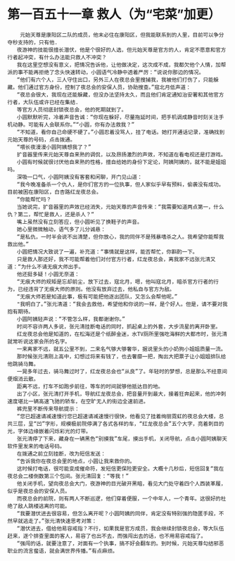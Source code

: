 # 第一百五十一章 救人（为“宅菜”加更）
        元始天尊是康阳区二队的成员，他末必住在康阳区，但我能联系到的人里，目前可以争分夺秒支持的，只有他.
       夜游神的技能很擅长潜伏，他是个很好的人选，但元始天尊是官方的人，肯定不愿意和官方行者起冲突，有什么办法能只救人不冲突？
       我在这里空想没有意义，把情况告诉他，让他做决定，这次成不成，我都欠他个人情，加帮派的事不能再拒绝了念头快速转动，小圆语气冷静中透着严厉：“说说你那边的情况。
       “他们有六个人，三人守住出口，另外三人在夜总会里搜捕我，我被他们打伤了，只能躲藏。他们通过官方身份，控制了夜总会的安保人员，协助搜查。”寇北月低声道：
       “夜总会很大，我现在还能躲藏，但没办法坚持太久，而且他们肯定通知治安署和其他官方行者，大队伍或许已经在集结.
       等官方人员彻底封锁夜总会，他的死期就到了。
       小圆默默听完，冷着声音告诚：“你现在躲好，尽量拖延时间，把手机调成静音时刻关注手机动静。可能有人会联系你。”“小圆，你有办法救我？”
       “不知道，看你自己命硬不硬了。”小圆忍着没骂人，挂了电话。她打开通话记录，准确找到元始天尊的号码，点击拨通。
       “喂长夜漫漫小圆阿姨想我了？”
       扩音器里传来元始天尊自来熟的调侃，以及昂扬激烈的声效，不知道在看电视还是打游戏。
       小圆有时候就很讨厌他自来熟的性格，擅自给她的身份下定论，阿姨阿姨的，就不能是姐姐吗。
       深吸一口气，小圆阿姨没有客套和闲聊，开门见山道：
       “我今晚准备杀一个仇人，是你们官方的一位执事，但人家似乎早有预料，偷袭没有成功。目前被困在康阳区，白杏路红龙夜总会。
       “你能帮忙吗？
       当她说完，扩音器里的声效已经消失，元始天尊的声音传来：“我需要知道两点第一，什么仇？第二，帮忙是救人，还是杀人？“
       嘴上虽然没有立刻答应，但小圆听见了换鞋子的声音。
       她心里微微触动，语气多了儿分诚悬：
       “是私仇，一时半会说不出清楚，但你放心，我的同伴不是残暴嗜杀之人。我希望你能帮我救出他。”
       小圆把情况大致说了一遍，补充道：“事情就是这样，能否帮忙，你斟酌一下。
       只是救人那还好，我不可能帮着他们对付官方行者，红龙夜总会，离我家不远张元清又道：“为什么不请无痕大师出手。
       他还挺多疑！小圆无奈道：
       “无痕大师的规矩是忘却前尘，放下过去，寇北月，嗯，他叫寇北月，暗杀官方行者的行为，已经违背了无痕大师的原则。他没有放弃过去，他私自与官方为敌。
       “无痕大师若是知道此事，极有可能把他逐出团队，又怎么会帮他呢。”
       "我明白了。”张元清道：“我会去救他，希望他和你说的一样，是个好人。但是，请不要对我抱有期待。
       小圆阿姨轻声说：“不管怎么样，我都谢谢你。”
       时间不容许两人多说，张元清挂断电话的同时，抓起桌上的外套，大步流星的离开卧室。
       红龙夜总会他是知道的，在松海还是个纸醉金迷，水TV厕所里强吃海鲜的大都市时，张元清就常听说这家会所的名字。
       一来离家不远，就五公里不到，二来名气够大够奢华，据说里头的小奶狗小姐姐质量一流。
       那时候张元清刚上高中，幻想过将来有钱了，也去奢靡一把，掏出大把票子让小姐姐排队给他跳骑马舞。
       一晃多年过去，骑马舞过时了，红龙夜总会也“从良”了。年轻时的梦想，总是那么不经意间便烟消云散。
       距离不远，打车不如跑步前往，等车的时间就够他抵达目的地。
       出了小区，张元清打开手机，导航红龙夜总会，把音量开到最大，接着狂奔起来，他的冲刺速度堪比一辆高速飞驰的轿车，在空旷无人的街边全速前进。
       裤兜里不断传来导航提示：
       “您已超速请减速慢行您已超速请减速慢行很快，他看见了挂着绚丽霓虹的夜总会大楼，总共三层，呈“凹”字形，规模极前院停满了各式各样的车，“红龙夜总会”五个大字，亮着刺目的光，字体边缘嵌着闪烁彩光的灯带。
       张元清停了下来，藏身在一辆黑色“别摸我”车尾，摸出手机，关闭导航，点击小圆阿姨聊天软件里发来的电话号码。
       在拨通之前立刻挂断，改为短信发送：
       “告诉我你在夜总会里的地点，小圆让我来救你的。
       这时候打电话，很可能变成催命符，发短信更保险更安全。大概十几秒后，短信回复“我在夜总会二楼倒数第三个包间。张元清回复：“等我！”
       他关闭手机，望向夜总会大门，夜游神的目光破开黑暗，看见大门处守着四个人西装革履，似乎是夜总会的安保人员。
       而夜总会的前院，则有两人不断巡逻，他们穿着便服，一个中年人，一个青年。这很好的杜绝了敌人跳楼逃离的可能。
       “我要潜伏进去很容易，但怎么离开呢？小圆阿姨的同伴，肯定没有特别强的隐匿手段，不然早就逃走了。”张元清快速思考对策：
       “潜伏进去，借给他易容戒指？不行，如果我是官方成员，我会继续封锁夜总会，等大队伍赶来，逐个排查里面的客人，易容了也出不去，而强闯出去的话，也不用易容戒指了。
       “强闯的话，就要注意了，对面有一个执事，搞不好会翻车的。到时候，元始天尊勾结邪恶职业的流言蜚语，就会满世界传播。”有点麻烦。